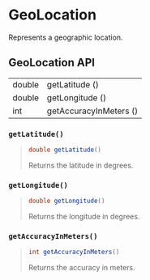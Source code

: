# GeoLocation

Represents a geographic location.

## GeoLocation API

|  |  |
| :--- | :--- |
| double | getLatitude \(\) |
| double | getLongitude \(\) |
| int | getAccuracyInMeters \(\) |



### `getLatitude()`

> ```java
> double getLatitude()
> ```
>
> Returns the latitude in degrees.

### `getLongitude()`

> ```java
> double getLongitude()
> ```
>
> Returns the longitude in degrees.

### `getAccuracyInMeters()`

> ```java
> int getAccuracyInMeters()
> ```
>
> Returns the accuracy in meters.

